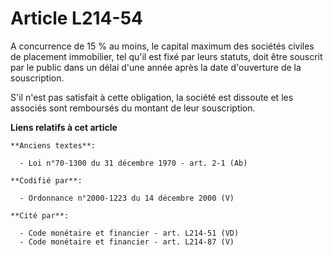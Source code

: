 # Article L214-54

A concurrence de 15 % au moins, le capital maximum des sociétés civiles de placement immobilier, tel qu'il est fixé par leurs
statuts, doit être souscrit par le public dans un délai d'une année après la date d'ouverture de la souscription.

S'il n'est pas satisfait à cette obligation, la société est dissoute et les associés sont remboursés du montant de leur
souscription.

**Liens relatifs à cet article**

	**Anciens textes**:

	  - Loi n°70-1300 du 31 décembre 1970 - art. 2-1 (Ab)

	**Codifié par**:

	  - Ordonnance n°2000-1223 du 14 décembre 2000 (V)

	**Cité par**:

	  - Code monétaire et financier - art. L214-51 (VD)
	  - Code monétaire et financier - art. L214-87 (V)
